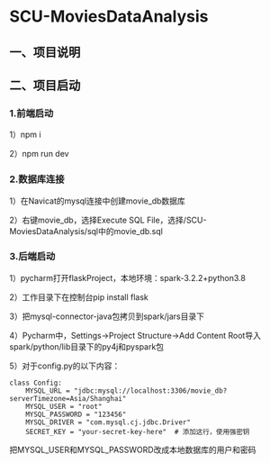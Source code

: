# SCU-MoviesDataAnalysis

## 一、项目说明



## 二、项目启动

### 1.前端启动

1）npm i

2）npm run dev

### 2.数据库连接

1）在Navicat的mysql连接中创建movie_db数据库

2）右键movie_db，选择Execute SQL File，选择/SCU-MoviesDataAnalysis/sql中的movie_db.sql



### 3.后端启动

1）pycharm打开flaskProject，本地环境：spark-3.2.2+python3.8

2）工作目录下在控制台pip install flask

3）把mysql-connector-java包拷贝到spark/jars目录下

4）Pycharm中，Settings->Project Structure->Add Content Root导入spark/python/lib目录下的py4j和pyspark包

5）对于config.py的以下内容：

```
class Config:
    MYSQL_URL = "jdbc:mysql://localhost:3306/movie_db?serverTimezone=Asia/Shanghai"
    MYSQL_USER = "root"
    MYSQL_PASSWORD = "123456"
    MYSQL_DRIVER = "com.mysql.cj.jdbc.Driver"
    SECRET_KEY = "your-secret-key-here"  # 添加这行，使用强密钥
```

把MYSQL_USER和MYSQL_PASSWORD改成本地数据库的用户和密码